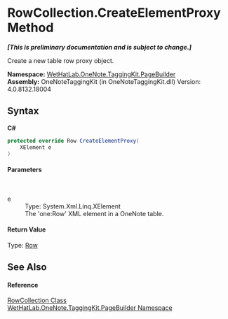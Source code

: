 # RowCollection.CreateElementProxy Method 
 _**\[This is preliminary documentation and is subject to change.\]**_

Create a new table row proxy object.

**Namespace:**&nbsp;<a href="56352230-71f2-f4b7-63a8-983965663af5">WetHatLab.OneNote.TaggingKit.PageBuilder</a><br />**Assembly:**&nbsp;OneNoteTaggingKit (in OneNoteTaggingKit.dll) Version: 4.0.8132.18004

## Syntax

**C#**<br />
``` C#
protected override Row CreateElementProxy(
	XElement e
)
```


#### Parameters
&nbsp;<dl><dt>e</dt><dd>Type: System.Xml.Linq.XElement<br />The 'one:Row' XML element in a OneNote table.</dd></dl>

#### Return Value
Type: <a href="f05be1a3-e029-f22c-2aa9-fdd4596fe0b4">Row</a><br />

## See Also


#### Reference
<a href="7351ef21-d6d5-507a-6d78-48a5ea420800">RowCollection Class</a><br /><a href="56352230-71f2-f4b7-63a8-983965663af5">WetHatLab.OneNote.TaggingKit.PageBuilder Namespace</a><br />